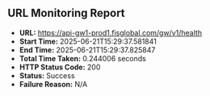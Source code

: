 ## URL Monitoring Report

- **URL:** https://api-gw1-prod1.fisglobal.com/gw/v1/health
- **Start Time:** 2025-06-21T15:29:37.581841
- **End Time:** 2025-06-21T15:29:37.825847
- **Total Time Taken:** 0.244006 seconds
- **HTTP Status Code:** 200
- **Status:** Success
- **Failure Reason:** N/A
